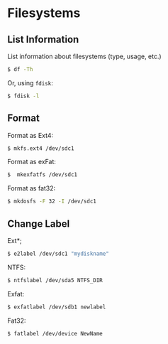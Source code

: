 # Filesystems

## List Information

List information about filesystems (type, usage, etc.)

```bash
$ df -Th
```

Or, using `fdisk`:

```bash
$ fdisk -l
```

## Format

Format as Ext4:

```bash
$ mkfs.ext4 /dev/sdc1
```

Format as exFat:

```bash
$  mkexfatfs /dev/sdc1
```

Format as fat32:

```bash
$ mkdosfs -F 32 -I /dev/sdc1
```

## Change Label

Ext*;

```bash
$ e2label /dev/sdc1 "mydiskname"
```

NTFS:

```bash
$ ntfslabel /dev/sda5 NTFS_DIR
```

Exfat:

```bash
$ exfatlabel /dev/sdb1 newlabel
```

Fat32:

```bash
$ fatlabel /dev/device NewName
```

